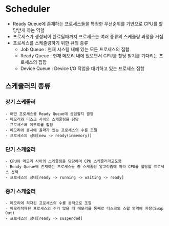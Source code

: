 # Scheduler
- Ready Queue에 존재하는 프로세스들을 특정한 우선순위를 기반으로 CPU를 할당받게 하는 역할
- 프로세스가 생성되어 완료될때까지 프로세스는 여러 종류의 스케줄링 과정을 거침
- 프로세스를 스케줄링하기 위한 큐의 종류
    - Job Queue : 현재 시스템 내에 있는 모든 프로세스의 집합
    - Ready Queue : 현재 메모리 내에 있으면서 CPU를 할당 받기를 기다리는 프로세스의 집합
    - Device Queue : Device I/O 작업을 대기하고 있는 프로세스 집합

## 스케줄러의 종류
### 장기 스케줄러
    - 어떤 프로세스를 Ready Queue에 삽입할지 결정
    - 메모리와 디스크 사이의 스케줄링을 담당
    - 프로세스에 메모리를 할당
    - 메모리에 동시에 올라가 있는 프로세스의 수를 조절
    - 프로세스의 상태[new -> ready(inmemory)]

### 단기 스케줄러
    - CPU와 메모리 사이의 스케줄링을 담당하며 CPU 스케줄러라고도함
    - Ready Queue에 존재하는 프로세스들 중 스케줄링 알고리즘에 따라 CPU를 할당할 프로세스 선택
    - 프로세스의 상태[ready -> running -> waiting -> ready]

### 중기 스케줄러
    - 메모리에 적재된 프로세스의 수를 동적으로 조절
    - 메모리적재된 프로세스의 수가 많을 때 메모리를 통째로 디스크의 스왑 영역에 저장(Swap Out)
    - 프로세스의 상태[ready -> suspended]